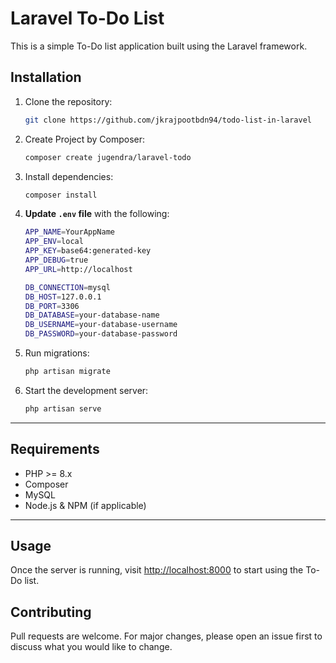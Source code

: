 # Laravel To-Do List

This is a simple To-Do list application built using the Laravel framework.

## Installation

1. Clone the repository:
    ```bash
    git clone https://github.com/jkrajpootbdn94/todo-list-in-laravel
    ```
2. Create Project by Composer:
    ```bash
    composer create jugendra/laravel-todo
    ```
3. Install dependencies:
    ```bash
    composer install
    ```
4. **Update `.env` file** with the following:
    ```bash
    APP_NAME=YourAppName
    APP_ENV=local
    APP_KEY=base64:generated-key
    APP_DEBUG=true
    APP_URL=http://localhost

    DB_CONNECTION=mysql
    DB_HOST=127.0.0.1
    DB_PORT=3306
    DB_DATABASE=your-database-name
    DB_USERNAME=your-database-username
    DB_PASSWORD=your-database-password
    ```
5. Run migrations:
    ```bash
    php artisan migrate
    ```
6. Start the development server:
    ```bash
    php artisan serve
    ```
---

## Requirements

- PHP >= 8.x
- Composer
- MySQL
- Node.js & NPM (if applicable)

---

## Usage

Once the server is running, visit [http://localhost:8000](http://localhost:8000) to start using the To-Do list.

## Contributing

Pull requests are welcome. For major changes, please open an issue first to discuss what you would like to change.


